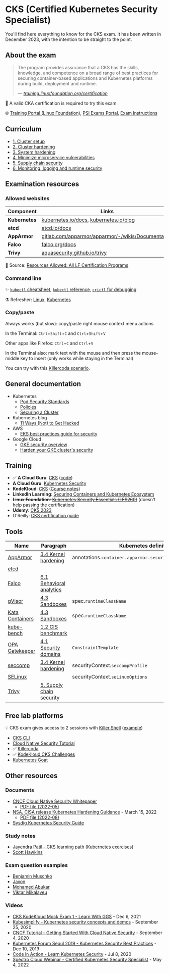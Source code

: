 #  CKS (Certified Kubernetes Security Specialist)

You'll find here everything to know for the CKS exam. It has been written in December 2023, with the intention to be straight to the point.

## About the exam

> The program provides assurance that a CKS has the skills, knowledge, and competence on a broad range of best practices for securing container-based applications and Kubernetes platforms during build, deployment and runtime.
>
> &mdash; <cite>[training.linuxfoundation.org/certification](https://training.linuxfoundation.org/certification/certified-kubernetes-security-specialist/)</cite>

🚩 A valid CKA certification is required to try this exam

🌐 [Training Portal (Linux Foundation)](https://trainingportal.linuxfoundation.org/learn/dashboard), [PSI Exams Portal](https://test-takers.psiexams.com/linux/manage/my-tests), [Exam Instructions](https://docs.linuxfoundation.org/tc-docs/certification/important-instructions-cks)

## Curriculum

* [1. Cluster setup](1-cluster-setup.md)
* [2. Cluster hardening](2-cluster-hardening.md)
* [3. System hardening](3-system-hardening.md)
* [4. Minimize microservice vulnerabilities](4-minimize-microservice-vulnerabilities.md)
* [5. Supply chain security](5-supply-chain-security.md)
* [6. Monitoring, logging and runtime security](6-monitoring-logging-runtime-security.md)

## Examination resources

### Allowed websites

Component      | Links
---------------|-----------------------------------------------------------------------------------------------------------------
**Kubernetes** | [kubernetes.io/docs](https://kubernetes.io/docs/), [kubernetes.io/blog](https://kubernetes.io/blog/)
**etcd**       | [etcd.io/docs](https://etcd.io/docs/)
**AppArmor**   | [gitlab.com/apparmor/apparmor/-/wikis/Documentation](https://gitlab.com/apparmor/apparmor/-/wikis/Documentation)
**Falco**      | [falco.org/docs](https://falco.org/docs/)
**Trivy**      | [aquasecurity.github.io/trivy](https://aquasecurity.github.io/trivy/)

📌 Source: [Resources Allowed: All LF Certification Programs](https://docs.linuxfoundation.org/tc-docs/certification/certification-resources-allowed#certified-kubernetes-security-specialist-cks)

### Command line

✨ [`kubectl` cheatsheet](https://kubernetes.io/docs/reference/kubectl/cheatsheet/), [`kubectl` reference](https://kubernetes.io/docs/reference/generated/kubectl/kubectl-commands), [`crictl` for debugging](https://kubernetes.io/docs/tasks/debug/debug-cluster/crictl/)

⚗️ Refresher: [Linux](practice/0.1-linux-commands.md), [Kubernetes](practice/0.2-kubernetes-commands.md)

### Copy/paste

Always works (but slow): copy/paste right mouse context menu actions

In the Terminal: `Ctrl`+`Shift`+`C` and `Ctrl`+`Shift`+`V`

Other apps like Firefox: `Ctrl`+`C` and `Ctrl`+`V`

In the Terminal also: mark text with the mouse and then press the mouse-middle key to insert (only works while staying in the Terminal)

You can try with this [Killercoda scenario](https://killercoda.com/kimwuestkamp/scenario/cks-cka-ckad-remote-desktop).

## General documentation

* Kubernetes
  * [Pod Security Standards](https://kubernetes.io/docs/concepts/security/pod-security-standards/)
  * [Policies](https://kubernetes.io/docs/concepts/policy/)
  * [Securing a Cluster](https://kubernetes.io/docs/tasks/administer-cluster/securing-a-cluster/)
* Kubernetes blog
  * [11 Ways (Not) to Get Hacked](https://kubernetes.io/blog/2018/07/18/11-ways-not-to-get-hacked/)
* AWS
  * [EKS best practices guide for security](https://aws.github.io/aws-eks-best-practices/security/docs/)
* Google Cloud
  * [GKE security overview](https://cloud.google.com/kubernetes-engine/docs/concepts/security-overview)
  * [Harden your GKE cluster's security](https://cloud.google.com/kubernetes-engine/docs/how-to/hardening-your-cluster)

## Training

* ✅ **A Cloud Guru**: [CKS](https://learn.acloud.guru/course/certified-kubernetes-security-specialist/dashboard) ([code](https://github.com/linuxacademy/content-cks-resources))
* **A Cloud Guru**: [Kubernetes Security](https://learn.acloud.guru/course/7d2c29e7-cdb2-4f44-8744-06332f47040e/dashboard)
* **KodeKloud**: [CKS](https://kodekloud.com/courses/certified-kubernetes-security-specialist-cks/) ([Course notes](https://github.com/kodekloudhub/certified-kubernetes-security-specialist-cks-course))
* **LinkedIn Learning**: [Securing Containers and Kubernetes Ecosystem](https://www.linkedin.com/learning/securing-containers-and-kubernetes-ecosystem/protect-your-containers-and-kubernetes-ecosystem)
* ~~**Linux Foundation**: [Kubernetes Security Essentials (LFS260)](https://training.linuxfoundation.org/training/kubernetes-security-essentials-lfs260/)~~ (doesn't help passing the certification)
* **Udemy**: [CKS 2023](https://www.udemy.com/course/certified-kubernetes-security-specialist/?referralCode=D9329DEE203E7FEBE86B&couponCode=K8S-CKS-22)
* O'Reilly: [CKS certification guide](https://learning.oreilly.com/certifications/guides/Certified-Kubernetes-Security-Specialist-(CKS)/0636920886143/)

## Tools

Name                                       | Paragraph                                                                                 | Kubernetes definition
-------------------------------------------|-------------------------------------------------------------------------------------------|---------------------------------------------------------------
[AppArmor](tools/apparmor.md)              | [3.4 Kernel hardening](3-system-hardening.md#kernel-hardening)                            | annotations.`container.apparmor.security.beta.kubernetes.io`
[etcd](tools/etcd.md)                      |                                                                                           |
[Falco](tools/falco.md)                    | [6.1 Behavioral analytics](6-monitoring-logging-runtime-security.md#behavioral-analytics) | 
[gVisor](tools/gvisor.md)                  | [4.3 Sandboxes](4-minimize-microservice-vulnerabilities.md#sandboxes)                     | spec.`runtimeClassName`
[Kata Containers](tools/katacontainers.md) | [4.3 Sandboxes](4-minimize-microservice-vulnerabilities.md#sandboxes)                     | spec.`runtimeClassName`
[kube-bench](tools/kube-bench.md)          | [1.2 CIS benchmark](1-cluster-setup.md#cis-benchmark)                                     |
[OPA Gatekeeper](tools/opa-gatekeeper.md)  | [4.1 Security domains](4-minimize-microservice-vulnerabilities.md#security-domains)       | `ConstraintTemplate`
[seccomp](tools/seccomp.md)                | [3.4 Kernel hardening](3-system-hardening.md#kernel-hardening)                            | securityContext.`seccompProfile`
[SELinux](tools/selinux.md)                |                                                                                           | securityContext.`seLinuxOptions`
[Trivy](tools/trivy.md)                    | [5. Supply chain security](5-supply-chain-security.md#workload-static-analysis)           |

## Free lab platforms

💡 CKS exam gives access to 2 sessions with [Killer Shell](https://github.com/killer-sh/cks-course-environment) ([example](practice/9.1-exam-cks-simulator.md))

* [CKS CLI](https://cks.kubernetes.tn/)
* [Cloud Native Security Tutorial](https://tutorial.kubernetes-security.info/)
* ✅ [Killercoda](https://killercoda.com/killer-shell-cks)
* ✅ [KodeKloud CKS Challenges](https://kodekloud.com/courses/cks-challenges/)
* [Kubernetes Goat](https://madhuakula.com/kubernetes-goat/)

## Other resources

### Documents

* [CNCF Cloud Native Security Whitepaper](https://github.com/cncf/tag-security/tree/main/security-whitepaper)
  * [PDF file (2022-05)](https://github.com/cncf/tag-security/blob/main/security-whitepaper/v2/CNCF_cloud-native-security-whitepaper-May2022-v2.pdf)
* [NSA, CISA release Kubernetes Hardening Guidance](https://www.nsa.gov/Press-Room/News-Highlights/Article/Article/2716980/nsa-cisa-release-kubernetes-hardening-guidance/) - March 15, 2022
  * [PDF file (2022-08)](https://media.defense.gov/2022/Aug/29/2003066362/-1/-1/0/CTR_KUBERNETES_HARDENING_GUIDANCE_1.2_20220829.PDF)
* [Sysdig Kubernetes Security Guide](https://sysdig.com/s-kubernetes-security-guide/)

### Study notes

* [Jayendra Patil - CKS learning path](https://jayendrapatil.com/certified-kubernetes-security-specialist-cks-learning-path/) ([Kubernetes exercises](https://github.com/jayendrapatil/kubernetes-exercises))
* [Scott Hawkins](https://github.com/echoboomer/k8s-cks-notes)

### Exam question examples

* [Benjamin Muschko](https://github.com/bmuschko/cks-crash-course)
* [Jaxon](https://github.com/theJaxon/CKS)
* [Mohamed Abukar](https://github.com/moabukar/CKS-Exercises-Certified-Kubernetes-Security-Specialist)
* [Viktar Mikalayeu](https://github.com/ViktorUJ/cks/tree/master/tasks/cks/labs)

### Videos

* [CKS KodeKloud Mock Exam 1 - Learn With GGS](https://www.youtube.com/watch?v=7eH7vfT0axA&list=PLglXbBWxN2H9-ATq0ShHVlMWskhRgvdJz) - Dec 6, 2021
* [Kubesimplify - Kubernetes security concepts and demos](https://youtu.be/VjlvS-qiz_U) - September 25, 2020
* [CNCF Tutorial - Getting Started With Cloud Native Security](https://youtu.be/MisS3wSds40) - September 4, 2020
* [Kubernetes Forum Seoul 2019 - Kubernetes Security Best Practices](https://youtu.be/wqsUfvRyYpw) - Dec 10, 2019
* [Code in Action - Learn Kubernetes Security](https://www.youtube.com/playlist?list=PLeLcvrwLe1859Rje9gHrD1KEp4y5OXApB) - Jul 8, 2020
* [Spectro Cloud Webinar - Certified Kubernetes Security Specialist](https://www.youtube.com/watch?v=Qqoe-PbuQcs) - May 4, 2022

